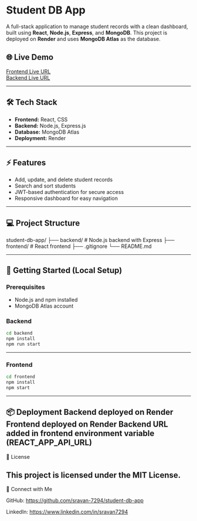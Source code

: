 # Student DB App

A full-stack application to manage student records with a clean dashboard, built using **React**, **Node.js**, **Express**, and **MongoDB**. This project is deployed on **Render** and uses **MongoDB Atlas** as the database.

## 🌐 Live Demo

[Frontend Live URL](https://student-db-app-frontend.onrender.com)  
[Backend Live URL](https://student-db-app-backend.onrender.com)

---

## 🛠 Tech Stack

- **Frontend:** React, CSS  
- **Backend:** Node.js, Express.js  
- **Database:** MongoDB Atlas  
- **Deployment:** Render  

---

## ⚡ Features

- Add, update, and delete student records  
- Search and sort students  
- JWT-based authentication for secure access  
- Responsive dashboard for easy navigation  

---

## 💻 Project Structure
student-db-app/
├── backend/ # Node.js backend with Express
├── frontend/ # React frontend
├── .gitignore
└── README.md

---

## 🚀 Getting Started (Local Setup)

### Prerequisites

- Node.js and npm installed
- MongoDB Atlas account

### Backend

```bash
cd backend
npm install
npm run start 
```
---
### Frontend
```bash
cd frontend
npm install
npm start
```
---

📦 Deployment
Backend deployed on Render
Frontend deployed on Render
Backend URL added in frontend environment variable (REACT_APP_API_URL)
---

📄 License

This project is licensed under the MIT License.
---

🤝 Connect with Me

GitHub: https://github.com/sravan-7294/student-db-app

LinkedIn: https://www.linkedin.com/in/sravan7294
